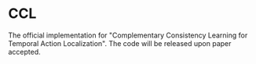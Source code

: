 # CCL
The official implementation for "Complementary Consistency Learning for Temporal Action Localization". The code will be released upon paper accepted.
